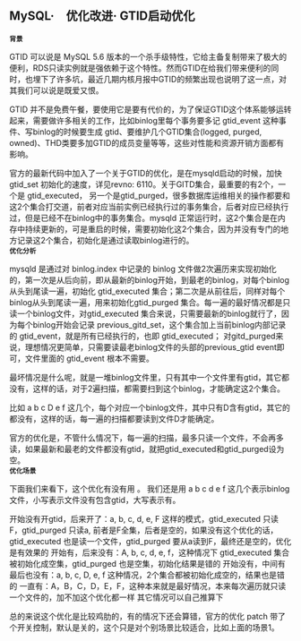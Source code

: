 ## MySQL·　优化改进· GTID启动优化

 **`背景`**   


GTID 可以说是 MySQL 5.6 版本的一个杀手级特性，它给主备复制带来了极大的便利，RDS只读实例就是强依赖于这个特性。然而GTID在给我们带来便利的同时，也埋下了许多坑，最近几期内核月报中GTID的频繁出现也说明了这一点，对其我们可以说是既爱又恨。  


GTID 并不是免费午餐，要使用它是要有代价的，为了保证GTID这个体系能够运转起来，需要做许多相关的工作，比如binlog里每个事务要多记 gtid_event 这种事件、写binlog的时候要生成 gtid、要维护几个GTID集合(logged, purged, owned)、THD类要多加GTID的成员变量等等，这些对性能和资源开销方面都有影响。  


官方的最新代码中加入了一个关于GTID的优化，是在mysqld启动的时候，加快 gtid_set 初始化的速度，详见revno: 6110。关于GITD集合，最重要的有2个，一个是 gtid_executed， 另一个是gtid_purged，很多数据库运维相关的操作都要和这2个集合打交道，前者对应当前实例已经执行过的事务集合，后者对应已经执行过，但是已经不在binlog中的事务集合。mysqld 正常运行时，这2个集合是在内存中持续更新的，可是重启的时候，需要初始化这2个集合，因为并没有专门的地方记录这2个集合，初始化是通过读取binlog进行的。   **`优化分析`**   


mysqld 是通过对 binlog.index 中记录的 binlog 文件做2次遍历来实现初始化的，第一次是从后向前，即从最新的binlog开始，到最老的binlog，对每个binlog从头到尾读一遍，初始化 gtid_executed 集合；第二次是从前往后，同样对每个binlog从头到尾读一遍，用来初始化gtid_purged 集合。每一遍的最好情况都是只读一个binlog文件，对gtid_executed 集合来说，只需要最新的binlog就行了，因为每个binlog开始会记录 previous_gitd_set，这个集合加上当前binlog内部记录的 gtid_event，就是所有已经执行的，也即 gtid_executed； 对gitd_purged来说，理想情况更简单，只需要读最老binlog文件的头部的previous_gtid event即可，文件里面的 gtid_event 根本不需要。  


最坏情况是什么呢，就是一堆binlog文件里，只有其中一个文件里有gtid，其它都没有，这样的话，对于2遍扫描，都需要扫到这个binlog，才能确定这2个集合。  


比如 a b c D e f 这几个，每个对应一个binlog文件，其中只有D含有gtid，其它的都没有，这样的话，每一遍的扫描都要读到文件D才能确定。  


官方的优化是，不管什么情况下，每一遍的扫描，最多只读一个文件，不会再多读，如果最新和最老的文件都没有gtid，就把gtid_executed和gtid_purged设为空。   **`优化场景`**   


下面我们来看下，这个优化有没有用 。
我们还是用 a b c d e f 这几个表示binlog文件，小写表示文件没有包含gtid，大写表示有。  


开始没有开gtid，后来开了：a, b, c, d, e, F 这样的模式，gtid_executed 只读 F，gtid_purged 只读a, 前者是F全集，后者是空的，如果没有这个优化的话，gtid_executed 也是读一个文件，gtid_purged 要从a读到F，最终还是空的，优化是有效果的
开始有，后来没有：A, b, c, d, e, f，这种情况下 gtid_executed 集合被初始化成空集，gtid_purged 也是空集，初始化结果是错的
开始没有，中间有最后也没有：a, b, c, D, e, f 这种情况，2个集合都被初始化成空的，结果也是错的
一直有：A，B，C，D，E，F，这种本来就是最好情况，本来每次遍历就只读一个文件的，加不加这个优化都一样
其它情况可以自己推算下  


总的来说这个优化是比较鸡肋的，有的情况下还会算错，官方的优化 patch 带了个开关控制，默认是关的，这个只是对个别场景比较适合，比如上面的场景1。  

